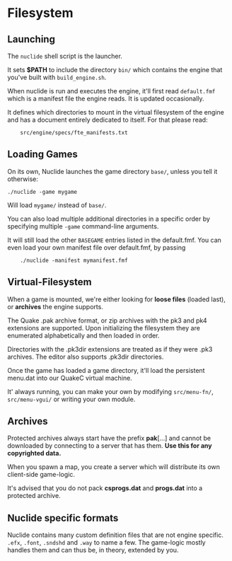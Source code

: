 # Filesystem

## Launching

The `nuclide` shell script is the launcher.

It sets **$PATH** to include the directory `bin/` which contains the engine that
you've built with `build_engine.sh`.

When nuclide is run and executes the engine, it'll first read `default.fmf` which
is a manifest file the engine reads. It is updated occasionally.

It defines which directories to mount in the virtual filesystem of the engine
and has a document entirely dedicated to itself. For that please read:
```
	src/engine/specs/fte_manifests.txt
```

## Loading Games

On its own, Nuclide launches the game directory `base/`, unless you tell it otherwise:
```
./nuclide -game mygame
```

Will load `mygame/` instead of `base/`.

You can also load multiple additional directories in a specific order by specifying
multiple `-game` command-line arguments.

It will still load the other `BASEGAME` entries listed in the default.fmf.
You can even load your own manifest file over default.fmf, by passing

```
	./nuclide -manifest mymanifest.fmf
```

## Virtual-Filesystem

When a game is mounted, we're either looking for **loose files** (loaded last), or
**archives** the engine supports.

The Quake .pak archive format, or zip archives with the pk3 and pk4 extensions are supported.
Upon initializing the filesystem they are enumerated alphabetically and then loaded in order.

Directories with the .pk3dir extensions are treated as if they were .pk3 archives.
The editor also supports .pk3dir directories.

Once the game has loaded a game directory, it'll load the persistent menu.dat into our QuakeC
virtual machine.

It' always running, you can make your own by modifying `src/menu-fn/`, `src/menu-vgui/`
or writing your own module.

## Archives

Protected archives always start have the prefix **pak**[...] and cannot be downloaded by connecting
to a server that has them.
**Use this for any copyrighted data.**

When you spawn a map, you create a server which will distribute its own client-side game-logic.

It's advised that you do not pack **csprogs.dat** and **progs.dat** into a protected archive.


## Nuclide specific formats
Nuclide contains many custom definition files that are not engine specific.
`.efx`, `.font`, `.sndshd` and `.way` to name a few.
The game-logic mostly handles them and can thus be, in theory, extended by you.